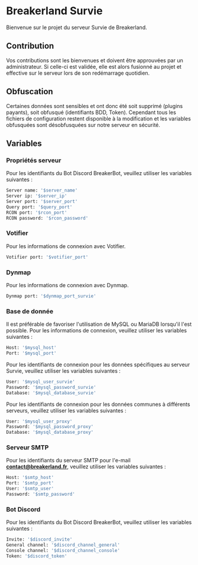 # Breakerland Survie

Bienvenue sur le projet du serveur Survie de Breakerland.

## Contribution
Vos contributions sont les bienvenues et doivent être approuvées par un administrateur. Si celle-ci est validée, elle est alors fusionné au projet et effective sur le serveur lors de son redémarrage quotidien.

## Obfuscation
Certaines données sont sensibles et ont donc été soit supprimé (plugins payants), soit obfusqué (identifiants BDD, Token).
Cependant tous les fichiers de configuration restent disponible à la modification et les variables obfusquées sont désobfusquées sur notre serveur en sécurité.

## Variables

### Propriétés serveur
Pour les identifiants du Bot Discord BreakerBot, veuillez utiliser les variables suivantes :
```bash
Server name: '$server_name'
Server ip: '$server_ip'
Server port: '$server_port'
Query port: '$query_port'
RCON port: '$rcon_port'
RCON password: '$rcon_password'
```

### Votifier
Pour les informations de connexion avec Votifier.
```bash
Votifier port: '$votifier_port'
```

### Dynmap
Pour les informations de connexion avec Dynmap.
```bash
Dynmap port: '$dynmap_port_survie'
```

### Base de donnée
Il est préférable de favoriser l'utilisation de MySQL ou MariaDB lorsqu'il l'est possible.
Pour les informations de connexion, veuillez utiliser les variables suivantes :
```bash
Host: '$mysql_host'
Port: '$mysql_port'
```

Pour les identifiants de connexion pour les données spécifiques au serveur Survie, veuillez utiliser les variables suivantes :
```bash
User: '$mysql_user_survie'
Password: '$mysql_password_survie'
Database: '$mysql_database_survie'
```

Pour les identifiants de connexion pour les données communes à différents serveurs, veuillez utiliser les variables suivantes :
```bash
User: '$mysql_user_proxy'
Password: '$mysql_password_proxy'
Database: '$mysql_database_proxy'
```

### Serveur SMTP
Pour les identifiants du serveur SMTP pour l'e-mail **contact@breakerland.fr**, veuillez utiliser les variables suivantes :
```bash
Host: '$smtp_host'
Port: '$smtp_port'
User: '$smtp_user'
Password: '$smtp_password'
```

### Bot Discord
Pour les identifiants du Bot Discord BreakerBot, veuillez utiliser les variables suivantes :
```bash
Invite: '$discord_invite'
General channel: '$discord_channel_general'
Console channel: '$discord_channel_console'
Token: '$discord_token'
```